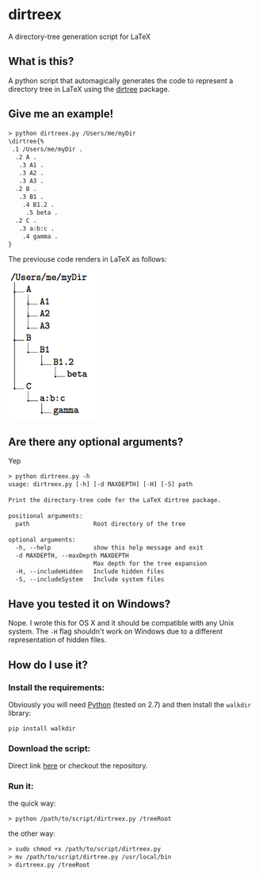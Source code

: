 # dirtreex
A directory-tree generation script for LaTeX

## What is this?
A python script that automagically  generates the code to represent a directory tree in LaTeX using the [dirtree](http://get-software.net/macros/generic/dirtree/dirtree.pdf) package.

## Give me an example!
    > python dirtreex.py /Users/me/myDir
    \dirtree{%
     .1 /Users/me/myDir .
      .2 A .
       .3 A1 .
       .3 A2 .
       .3 A3 .
      .2 B .
       .3 B1 .
        .4 B1.2 .
         .5 beta .
      .2 C .
       .3 a:b:c .
        .4 gamma .
    }

The previouse code renders in LaTeX as follows:

![tree_in_latex](./img/latex_result.png)

## Are there any optional arguments?
Yep

    > python dirtreex.py -h
    usage: dirtreex.py [-h] [-d MAXDEPTH] [-H] [-S] path

    Print the directory-tree code for the LaTeX dirtree package.

    positional arguments:
      path                  Root directory of the tree

    optional arguments:
      -h, --help            show this help message and exit
      -d MAXDEPTH, --maxDepth MAXDEPTH
                            Max depth for the tree expansion
      -H, --includeHidden   Include hidden files
      -S, --includeSystem   Include system files

## Have you tested it on Windows?
Nope. I wrote this for OS X and it should be compatible with any Unix system. 
The `-H` flag shouldn't work on Windows due to a different representation of hidden files.

## How do I use it?
### Install the requirements:

Obviously you will need [Python](https://www.python.org/downloads/) (tested on 2.7) and then install the `walkdir` library:

    pip install walkdir

### Download the script:
Direct link [here](https://raw.githubusercontent.com/dimatteomaurizio/dirtreex/master/dirtreex.py) or checkout the repository.

### Run it:

the quick way:

    > python /path/to/script/dirtreex.py /treeRoot

the other way:
    
    > sudo chmod +x /path/to/script/dirtreex.py
    > mv /path/to/script/dirtree.py /usr/local/bin
    > dirtreex.py /treeRoot
